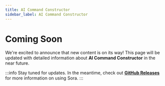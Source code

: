 ```yaml
---
title: AI Command Constructor
sidebar_label: AI Command Constructor
---
```


# Coming Soon

We're excited to announce that new content is on its way! This page will be updated with detailed information about **AI Command Constructor** in the near future.

:::info
Stay tuned for updates. In the meantime, check out **[GitHub Releases](https://github.com/tolgayayci/sora/releases/tag/v0.2.0)** for more information on using Sora.
:::